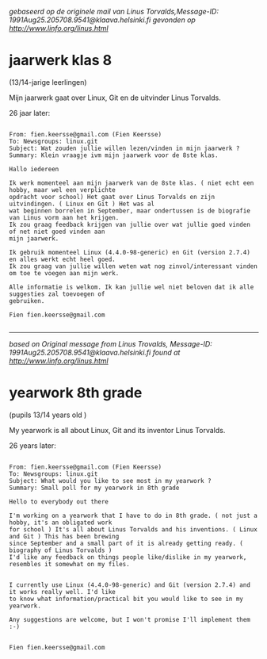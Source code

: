 *gebaseerd op de originele mail van Linus Torvalds,Message-ID: 1991Aug25.205708.9541@<span></span>klaava.helsinki.fi gevonden op http://www.linfo.org/linus.html*

# jaarwerk klas 8 
(13/14-jarige leerlingen)

Mijn jaarwerk gaat over Linux, Git en de uitvinder Linus Torvalds. 

26 jaar later:

```

From: fien.keersse@gmail.com (Fien Keersse)
To: Newsgroups: linux.git
Subject: Wat zouden jullie willen lezen/vinden in mijn jaarwerk ?
Summary: Klein vraagje ivm mijn jaarwerk voor de 8ste klas.

Hallo iedereen

Ik werk momenteel aan mijn jaarwerk van de 8ste klas. ( niet echt een hobby, maar wel een verplichte 
opdracht voor school) Het gaat over Linus Torvalds en zijn uitvindingen. ( Linux en Git ) Het was al 
wat beginnen borrelen in September, maar ondertussen is de biografie van Linus vorm aan het krijgen.
Ik zou graag feedback krijgen van jullie over wat jullie goed vinden of net niet goed vinden aan 
mijn jaarwerk.

Ik gebruik momenteel Linux (4.4.0-98-generic) en Git (version 2.7.4) en alles werkt echt heel goed. 
Ik zou graag van jullie willen weten wat nog zinvol/interessant vinden om toe te voegen aan mijn werk.

Alle informatie is welkom. Ik kan jullie wel niet beloven dat ik alle suggesties zal toevoegen of 
gebruiken. 

Fien fien.keersse@gmail.com


```

___


*based on Original message from Linus Trovalds, Message-ID: 1991Aug25.205708.9541@<span></span>klaava.helsinki.fi found at http://www.linfo.org/linus.html*


# yearwork 8th grade 
(pupils 13/14 years old )

My yearwork is all about Linux, Git and its inventor Linus Torvalds.


26 years later:

```

From: fien.keersse@gmail.com (Fien Keersse)
To: Newsgroups: linux.git
Subject: What would you like to see most in my yearwork ?
Summary: Small poll for my yearwork in 8th grade

Hello to everybody out there

I'm working on a yearwork that I have to do in 8th grade. ( not just a hobby, it's an obligated work 
for school ) It's all about Linus Torvalds and his inventions. ( Linux and Git ) This has been brewing 
since September and a small part of it is already getting ready. ( biography of Linus Torvalds )
I'd like any feedback on things people like/dislike in my yearwork, resembles it somewhat on my files.


I currently use Linux (4.4.0-98-generic) and Git (version 2.7.4) and it works really well. I'd like 
to know what information/practical bit you would like to see in my yearwork.

Any suggestions are welcome, but I won't promise I'll implement them :-)


Fien fien.keersse@gmail.com


```

